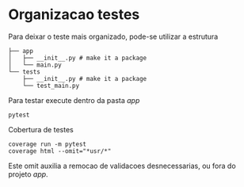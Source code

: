 # Organizacao testes

Para deixar o teste mais organizado, pode-se utilizar a estrutura

````
├── app
│   ├── __init__.py # make it a package
│   └── main.py
└── tests
    ├── __init__.py # make it a package
    └── test_main.py
````

Para testar execute dentro da pasta *app*

````
pytest
````

Cobertura de testes

````
coverage run -m pytest
coverage html --omit="*usr/*"
````

Este omit auxilia a remocao de validacoes desnecessarias, ou fora do projeto *app*.